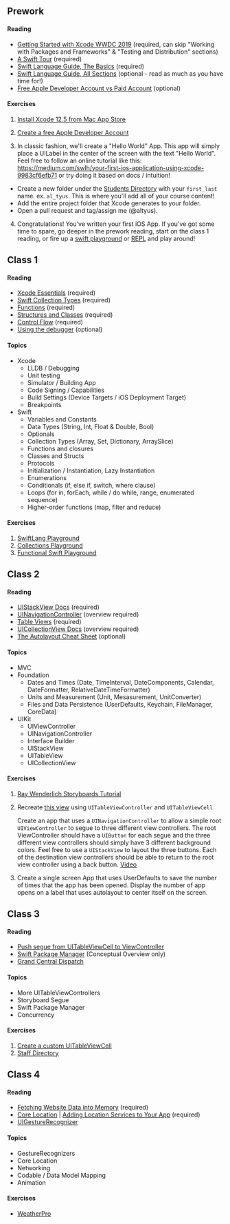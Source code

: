 ## Prework

#### Reading

* [Getting Started with Xcode WWDC 2019](https://developer.apple.com/videos/play/wwdc2019/404/) (required, can skip "Working with Packages and Frameworks" & "Testing and Distribution" sections)
* [A Swift Tour](https://docs.swift.org/swift-book/GuidedTour/GuidedTour.html) (required)
* [Swift Language Guide, The Basics](https://docs.swift.org/swift-book/LanguageGuide/TheBasics.html) (required)
* [Swift Language Guide, All Sections](https://docs.swift.org/swift-book/LanguageGuide/BasicOperators.html) (optional - read as much as you have time for!)
* [Free Apple Developer Account vs Paid Account](https://help.apple.com/developer-account/#/dev21218dfd6) (optional)

#### Exercises

1. [Install Xcode 12.5 from Mac App Store](https://apps.apple.com/us/app/xcode/id497799835?mt=12)

2. [Create a free Apple Developer Account](https://learnappmaking.com/how-to-create-a-free-apple-developer-account/)

3. In classic fashion, we'll create a "Hello World" App.  This app will simply place a UILabel in the center of the screen with the text "Hello World".  Feel free to follow an online tutorial like this: https://medium.com/swlh/your-first-ios-application-using-xcode-9983cf6efb71 or try doing it based on docs / intuition! 

* Create a new folder under the [Students Directory](/Students) with your `first_last` name.  ex. `al_tyus`.  This is where you'll add all of your course content!
* Add the entire project folder that Xcode generates to your folder.  
*  Open a pull request and tag/assign me (@altyus).

4. Congratulations! You've written your first iOS App.  If you've got some time to spare, go deeper in the prework reading, start on the class 1 reading, or fire up a [swift playground](https://www.hackingwithswift.com/read/0/1/how-to-install-xcode-and-create-a-playground) or [REPL](https://developer.apple.com/swift/blog/?id=18) and play around!

## Class 1

#### Reading

* [Xcode Essentials](https://developer.apple.com/library/archive/documentation/ToolsLanguages/Conceptual/Xcode_Overview/) (required)
* [Swift Collection Types](https://docs.swift.org/swift-book/LanguageGuide/CollectionTypes.html) (required)
* [Functions](https://docs.swift.org/swift-book/LanguageGuide/Functions.html) (required)
* [Structures and Classes](https://docs.swift.org/swift-book/LanguageGuide/ClassesAndStructures.html) (required)
* [Control Flow](https://docs.swift.org/swift-book/LanguageGuide/ControlFlow.html) (required)
* [Using the debugger](https://developer.apple.com/library/archive/documentation/ToolsLanguages/Conceptual/Xcode_Overview/UsingtheDebugger.html) (optional)

#### Topics

* Xcode
  * LLDB / Debugging
  * Unit testing
  * Simulator / Building App
  * Code Signing / Capabilities
  * Build Settings (Device Targets / iOS Deployment Target)
  * Breakpoints
* Swift
  * Variables and Constants
  * Data Types (String, Int, Float & Double, Bool)
  * Optionals
  * Collection Types (Array, Set, Dictionary, ArraySlice)
  * Functions and closures
  * Classes and Structs
  * Protocols
  * Initialization / Instantiation, Lazy Instantiation
  * Enumerations
  * Conditionals (if, else if, switch, where clause)
  * Loops (for in, forEach, while / do while, range, enumerated sequence)
  * Higher-order functions (map, filter and reduce)

#### Exercises

1. [SwiftLang Playground](Playgrounds/SwiftLangExercise1.playground)
2. [Collections Playground](Playgrounds/Collections.playground)
3. [Functional Swift Playground](Playgrounds/FunctionalSwift.playground)

## Class 2

#### Reading

* [UIStackView Docs](https://developer.apple.com/documentation/uikit/uistackview) (required)
* [UINavigationController](https://developer.apple.com/documentation/uikit/uinavigationcontroller) (overview required)
* [Table Views](https://developer.apple.com/documentation/uikit/views_and_controls/table_views) (required)
* [UICollectionView Docs](https://developer.apple.com/documentation/uikit/uicollectionview) (overview required)
* [The Autolayout Cheat Sheet](https://www.hackingwithswift.com/articles/140/the-auto-layout-cheat-sheet) (optional)

#### Topics

* MVC
* Foundation
  * Dates and Times (Date, TimeInterval, DateComponents, Calendar, DateFormatter, RelativeDateTimeFormatter)
  * Units and Measurement (Unit, Mesasurement, UnitConverter)
  * Files and Data Persistence (UserDefaults, Keychain, FileManager, CoreData)
* UIKit
  * UIViewController
  * UINavigationController
  * Interface Builder
  * UIStackView
  * UITableView
  * UICollectionView

#### Exercises

1. [Ray Wenderlich Storyboards Tutorial](https://www.raywenderlich.com/5055364-ios-storyboards-getting-started)

2. Recreate [this view](https://docs-assets.developer.apple.com/published/81df924749/ab74c89e-7d7e-46c0-a848-dee90fe046d2.png) using `UITableViewController` and `UITableViewCell` 

   Create an app that uses a `UINavigationController` to allow a simple root `UIViewController` to segue to three different view controllers.  The root ViewController should have a `UIButton` for each segue and the three different view controllers should simply have 3 different background colors.  Feel free to use a `UIStackView` to layout the three buttons. Each of the destination view controllers should be able to return to the root view controller using a back button. [Video](/Examples/RGB.mov)

3. Create a single screen App that uses UserDefaults to save the number of times that the app has been opened.  Display the number of app opens on a label that uses autolayout to center itself on the screen. 

## Class 3

#### Reading

* [Push segue from UITableViewCell to ViewController](https://www.tutorialspoint.com/push-segue-from-uitableviewcell-to-viewcontroller-in-swift)
* [Swift Package Manager](https://swift.org/package-manager/) (Conceptual Overview only)
* [Grand Central Dispatch](https://www.swiftbysundell.com/basics/grand-central-dispatch/)

#### Topics

* More UITableViewControllers
* Storyboard Segue
* Swift Package Manager
* Concurrency

#### Exercises

1. [Create a custom UITableViewCell](https://programmingwithswift.com/create-a-custom-uitableviewcell-with-swift/)
2. [Staff Directory](Staff/readme.md)

## Class 4

#### Reading

* [Fetching Website Data into Memory](https://developer.apple.com/documentation/foundation/url_loading_system/fetching_website_data_into_memory) (required)
* [Core Location](https://developer.apple.com/documentation/corelocation) | [Adding Location Services to Your App](https://developer.apple.com/documentation/corelocation/adding_location_services_to_your_app) (required)
* [UIGestureRecognizer](https://developer.apple.com/documentation/uikit/uigesturerecognizer)

#### Topics

* GestureRecognizers
* Core Location
* Networking
* Codable / Data Model Mapping
* Animation

#### Exercises

* [WeatherPro](WeatherPro/readme.md)
